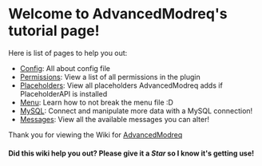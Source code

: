 # Welcome to AdvancedModreq's tutorial page! #
Here is list of pages to help you out:  
  - [Config](config.md): All about config file
  - [Permissions](permissions.yml): View a list of all permissions in the plugin
  - [Placeholders](placeholders.md): View all placeholders AdvancedModreq adds if PlaceholderAPI is installed
  - [Menu](menu.md): Learn how to not break the menu file :D
  - [MySQL](files/MySQL.yml): Connect and manipulate more data with a MySQL connection!
  - [Messages](files/messages.yml): View all the available messages you can alter!

Thank you for viewing the Wiki for [AdvancedModreq](https://www.spigotmc.org/resources/40528)

#### Did this wiki help you out? Please give it a ***Star*** so I know it's getting use! ####

